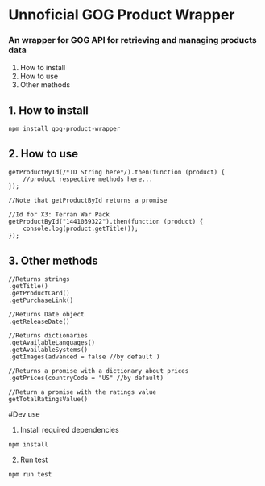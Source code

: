 # Unnoficial GOG Product Wrapper
### An wrapper for GOG API for retrieving and managing products data

1. How to install
2. How to use
3. Other methods

## 1. How to install
```
npm install gog-product-wrapper
```

## 2. How to use
```
getProductById(/*ID String here*/).then(function (product) {
    //product respective methods here...
});

```

```
//Note that getProductById returns a promise

//Id for X3: Terran War Pack
getProductById("1441039322").then(function (product) {
    console.log(product.getTitle());
});

```

## 3. Other methods

```
//Returns strings
.getTitle()
.getProductCard()
.getPurchaseLink()

//Returns Date object
.getReleaseDate()

//Returns dictionaries
.getAvailableLanguages()
.getAvailableSystems()
.getImages(advanced = false //by default )

//Returns a promise with a dictionary about prices 
.getPrices(countryCode = "US" //by default)

//Return a promise with the ratings value
getTotalRatingsValue()

```

#Dev use

1. Install required dependencies

```
npm install
```

2. Run test

```
npm run test
```
